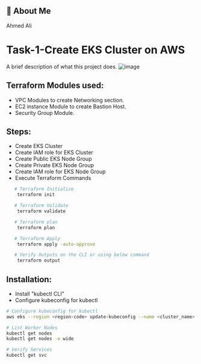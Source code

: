 
## 🚀 About Me
Ahmed Ali

# Task-1-Create EKS Cluster on AWS

A brief description of what this project does.
![image](https://drive.google.com/uc?export=view&id=1TInFkLpDoWfiFmZMEtJkQ7OqXuzbFBd5)


## Terraform Modules used:

- VPC Modules to create Networking section.
- EC2 instance Module to create Bastion Host.
- Security Group Module.

## Steps:

- Create EKS Cluster
- Create IAM role for EKS Cluster
- Create Public EKS Node Group
- Create Private EKS Node Group
- Create IAM role for EKS Node Group
- Execute Terraform Commands
```bash
   # Terraform Initialize
    terraform init

   # Terraform Validate
    terraform validate

   # Terraform plan
    terraform plan

   # Terraform Apply
    terraform apply -auto-approve

   # Verify Outputs on the CLI or using below command
    terraform output
```


## Installation:

- Install "kubectl CLI"
- Configure kubeconfig for kubectl
```bash
# Configure kubeconfig for kubectl
aws eks --region <region-code> update-kubeconfig --name <cluster_name>

# List Worker Nodes
kubectl get nodes
kubectl get nodes -o wide

# Verify Services
kubectl get svc
```
    
